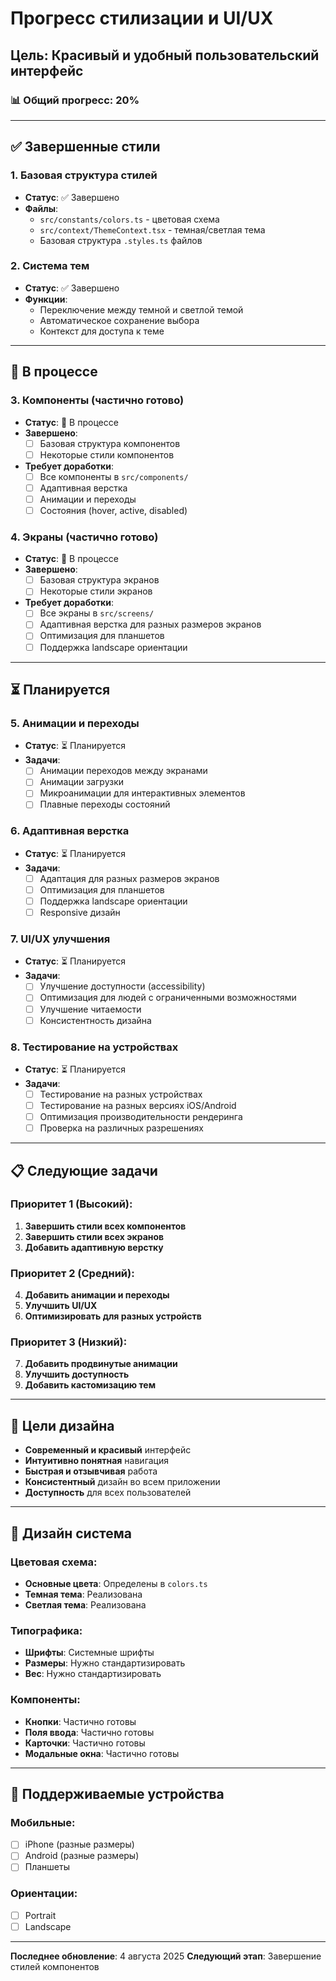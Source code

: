 # Прогресс стилизации и UI/UX

## Цель: Красивый и удобный пользовательский интерфейс

### 📊 Общий прогресс: 20%

---

## ✅ Завершенные стили

### 1. Базовая структура стилей
- **Статус**: ✅ Завершено
- **Файлы**:
  - `src/constants/colors.ts` - цветовая схема
  - `src/context/ThemeContext.tsx` - темная/светлая тема
  - Базовая структура `.styles.ts` файлов

### 2. Система тем
- **Статус**: ✅ Завершено
- **Функции**:
  - Переключение между темной и светлой темой
  - Автоматическое сохранение выбора
  - Контекст для доступа к теме

---

## 🔄 В процессе

### 3. Компоненты (частично готово)
- **Статус**: 🔄 В процессе
- **Завершено**:
  - [ ] Базовая структура компонентов
  - [ ] Некоторые стили компонентов

- **Требует доработки**:
  - [ ] Все компоненты в `src/components/`
  - [ ] Адаптивная верстка
  - [ ] Анимации и переходы
  - [ ] Состояния (hover, active, disabled)

### 4. Экраны (частично готово)
- **Статус**: 🔄 В процессе
- **Завершено**:
  - [ ] Базовая структура экранов
  - [ ] Некоторые стили экранов

- **Требует доработки**:
  - [ ] Все экраны в `src/screens/`
  - [ ] Адаптивная верстка для разных размеров экранов
  - [ ] Оптимизация для планшетов
  - [ ] Поддержка landscape ориентации

---

## ⏳ Планируется

### 5. Анимации и переходы
- **Статус**: ⏳ Планируется
- **Задачи**:
  - [ ] Анимации переходов между экранами
  - [ ] Анимации загрузки
  - [ ] Микроанимации для интерактивных элементов
  - [ ] Плавные переходы состояний

### 6. Адаптивная верстка
- **Статус**: ⏳ Планируется
- **Задачи**:
  - [ ] Адаптация для разных размеров экранов
  - [ ] Оптимизация для планшетов
  - [ ] Поддержка landscape ориентации
  - [ ] Responsive дизайн

### 7. UI/UX улучшения
- **Статус**: ⏳ Планируется
- **Задачи**:
  - [ ] Улучшение доступности (accessibility)
  - [ ] Оптимизация для людей с ограниченными возможностями
  - [ ] Улучшение читаемости
  - [ ] Консистентность дизайна

### 8. Тестирование на устройствах
- **Статус**: ⏳ Планируется
- **Задачи**:
  - [ ] Тестирование на разных устройствах
  - [ ] Тестирование на разных версиях iOS/Android
  - [ ] Оптимизация производительности рендеринга
  - [ ] Проверка на различных разрешениях

---

## 📋 Следующие задачи

### Приоритет 1 (Высокий):
1. **Завершить стили всех компонентов**
2. **Завершить стили всех экранов**
3. **Добавить адаптивную верстку**

### Приоритет 2 (Средний):
4. **Добавить анимации и переходы**
5. **Улучшить UI/UX**
6. **Оптимизировать для разных устройств**

### Приоритет 3 (Низкий):
7. **Добавить продвинутые анимации**
8. **Улучшить доступность**
9. **Добавить кастомизацию тем**

---

## 🎯 Цели дизайна

- **Современный и красивый** интерфейс
- **Интуитивно понятная** навигация
- **Быстрая и отзывчивая** работа
- **Консистентный** дизайн во всем приложении
- **Доступность** для всех пользователей

---

## 🎨 Дизайн система

### Цветовая схема:
- **Основные цвета**: Определены в `colors.ts`
- **Темная тема**: Реализована
- **Светлая тема**: Реализована

### Типографика:
- **Шрифты**: Системные шрифты
- **Размеры**: Нужно стандартизировать
- **Вес**: Нужно стандартизировать

### Компоненты:
- **Кнопки**: Частично готовы
- **Поля ввода**: Частично готовы
- **Карточки**: Частично готовы
- **Модальные окна**: Частично готовы

---

## 📱 Поддерживаемые устройства

### Мобильные:
- [ ] iPhone (разные размеры)
- [ ] Android (разные размеры)
- [ ] Планшеты

### Ориентации:
- [ ] Portrait
- [ ] Landscape

---

**Последнее обновление**: 4 августа 2025
**Следующий этап**: Завершение стилей компонентов 